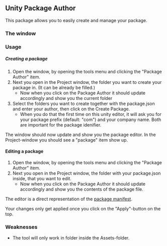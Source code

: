 ﻿## Unity Package Author
This package allows you to easily create and manage your package.

### The window


### Usage
##### Creating a package
1. Open the window, by opening the tools menu and clicking the "Package Author" item.
2. Next you open in the Project window, the folder you want to create your package in. (It can be already be filled.)
   - Now when you click on the Package Author it should update accordingly and show you the current folder
3. Select the folders you want to create together with the package.json and enter your author, then click on the Create Package.
    - When you do that the first time on this unity editor, it will ask you for your package prefix (default: "com") and your company name. Both are important for the package idenifier.

The window should now update and show you the package editor. In the Project-window you should see a "package" item show up.

#### Editing a package
1. Open the window, by opening the tools menu and clicking the "Package Author" item.
2. Next you open in the Project window, the folder with your package.json inside, that you want to edit.
   - Now when you click on the Package Author it should update accordingly and show you the contents of the package file.

The editor is a direct representation of the [package manifest](https://docs.unity3d.com/Manual/upm-manifestPkg.html).

Your changes only get applied once you click on the "Apply"-button on the top.

### Weaknesses
- The tool will only work in folder inside the Assets-folder.